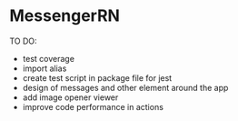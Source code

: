# MessengerRN

TO DO:

- test coverage
- import alias
- create test script in package file for jest
- design of messages and other element around the app
- add image opener viewer
- improve code performance in actions
